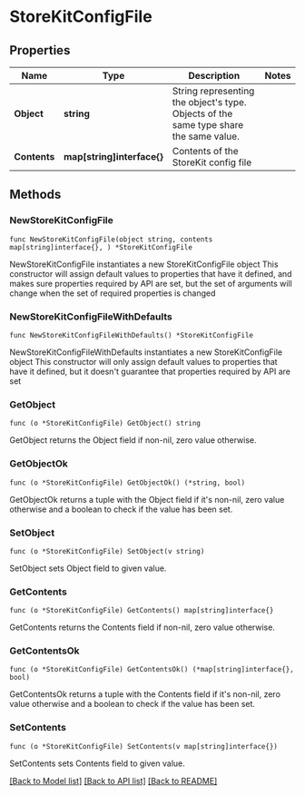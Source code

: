 # StoreKitConfigFile

## Properties

Name | Type | Description | Notes
------------ | ------------- | ------------- | -------------
**Object** | **string** | String representing the object&#39;s type. Objects of the same type share the same value. | 
**Contents** | **map[string]interface{}** | Contents of the StoreKit config file | 

## Methods

### NewStoreKitConfigFile

`func NewStoreKitConfigFile(object string, contents map[string]interface{}, ) *StoreKitConfigFile`

NewStoreKitConfigFile instantiates a new StoreKitConfigFile object
This constructor will assign default values to properties that have it defined,
and makes sure properties required by API are set, but the set of arguments
will change when the set of required properties is changed

### NewStoreKitConfigFileWithDefaults

`func NewStoreKitConfigFileWithDefaults() *StoreKitConfigFile`

NewStoreKitConfigFileWithDefaults instantiates a new StoreKitConfigFile object
This constructor will only assign default values to properties that have it defined,
but it doesn't guarantee that properties required by API are set

### GetObject

`func (o *StoreKitConfigFile) GetObject() string`

GetObject returns the Object field if non-nil, zero value otherwise.

### GetObjectOk

`func (o *StoreKitConfigFile) GetObjectOk() (*string, bool)`

GetObjectOk returns a tuple with the Object field if it's non-nil, zero value otherwise
and a boolean to check if the value has been set.

### SetObject

`func (o *StoreKitConfigFile) SetObject(v string)`

SetObject sets Object field to given value.


### GetContents

`func (o *StoreKitConfigFile) GetContents() map[string]interface{}`

GetContents returns the Contents field if non-nil, zero value otherwise.

### GetContentsOk

`func (o *StoreKitConfigFile) GetContentsOk() (*map[string]interface{}, bool)`

GetContentsOk returns a tuple with the Contents field if it's non-nil, zero value otherwise
and a boolean to check if the value has been set.

### SetContents

`func (o *StoreKitConfigFile) SetContents(v map[string]interface{})`

SetContents sets Contents field to given value.



[[Back to Model list]](../README.md#documentation-for-models) [[Back to API list]](../README.md#documentation-for-api-endpoints) [[Back to README]](../README.md)


